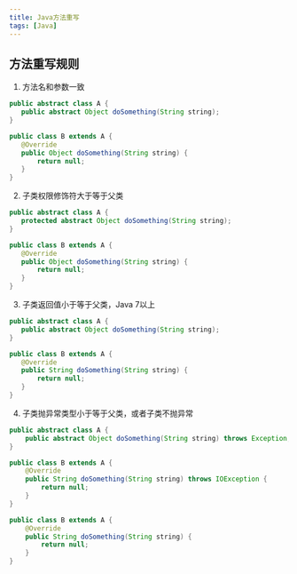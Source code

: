 ```yaml
---
title: Java方法重写
tags: [Java]
---
```


## 方法重写规则

1. 方法名和参数一致

```java
public abstract class A {
   public abstract Object doSomething(String string);
}
```

```java
public class B extends A {
   @Override
   public Object doSomething(String string) {
	   return null;
   }
}
```

2. 子类权限修饰符大于等于父类

```java
public abstract class A {
   protected abstract Object doSomething(String string);
}
```

```java
public class B extends A {
   @Override
   public Object doSomething(String string) {
	   return null;
   }
}
```

3. 子类返回值小于等于父类，Java 7以上
```java
public abstract class A {
   public abstract Object doSomething(String string);
}
```

```java
public class B extends A {
   @Override
   public String doSomething(String string) {
	   return null;
   }
}
```

4. 子类抛异常类型小于等于父类，或者子类不抛异常
```java
public abstract class A {
	public abstract Object doSomething(String string) throws Exception;
}
```

```java
public class B extends A {
	@Override
	public String doSomething(String string) throws IOException {
		return null;
	}
}
```

```java
public class B extends A {
	@Override
	public String doSomething(String string) {
		return null;
	}
}
```

   
